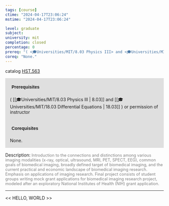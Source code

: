 ```yaml
---
tags: [course]
ctime: "2024-04-17T23:06:24"
mstime: "2024-04-17T23:06:24"

level: graduate
subject: 
university: mit
completion: closed
percentage: 0
prereq: "( <🎓Universities/MIT/8.03 Physics III> and <🎓Universities/MIT/18.03 Differential Equations> ) or permission of instructor"
coreq: "None."
---
```


catalog [HST.563](http://student.mit.edu/catalog/mHSTa.html#HST.563)

<span style="display: block; padding: 15px; background-color: rgb(100, 100, 100, 0.2);"><font id="m_prereq4016_0" style="display: block; font-family: Arial, sans-serif; font-weight: bold; padding: 5px">Prerequisites</font><br><span id="prereq4016_0">( [[🎓Universities/MIT/8.03 Physics III | 8.03]] and [[🎓Universities/MIT/18.03 Differential Equations | 18.03]] ) or permission of instructor</span></span>
<span style="display: block; padding: 15px; background-color: rgb(100, 100, 100, 0.2);"><font id="m_coreq4016_0" style="display: block; font-family: Arial, sans-serif; font-weight: bold; padding: 5px">Corequisites</font><br><span id="coreq4016_0">None.</span></span>

<font style="">Description:</font>
<font style="color: grey; font-size: 0.8rem;">Introduction to the connections and distinctions among  various imaging modalities (x-ray, optical, ultrasound, MRI, PET, SPECT, EEG), common goals of biomedical imaging, broadly defined target of biomedical imaging, and the current practical and economic landscape of biomedical imaging research. Emphasis on applications of imaging research.  Final project consists of student groups writing mock grant applications for  biomedical imaging research project, modeled after an exploratory National Institutes of Health (NIH) grant application.</font>



---

<< HELLO, WORLD >>
